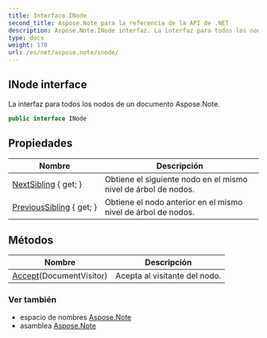 ```yaml
---
title: Interface INode
second_title: Aspose.Note para la referencia de la API de .NET
description: Aspose.Note.INode interfaz. La interfaz para todos los nodos de un documento Aspose.Note.
type: docs
weight: 170
url: /es/net/aspose.note/inode/
---
```

## INode interface

La interfaz para todos los nodos de un documento Aspose.Note.

```csharp
public interface INode
```

## Propiedades

| Nombre | Descripción |
| --- | --- |
| [NextSibling](../../aspose.note/inode/nextsibling/) { get; } | Obtiene el siguiente nodo en el mismo nivel de árbol de nodos. |
| [PreviousSibling](../../aspose.note/inode/previoussibling/) { get; } | Obtiene el nodo anterior en el mismo nivel de árbol de nodos. |

## Métodos

| Nombre | Descripción |
| --- | --- |
| [Accept](../../aspose.note/inode/accept/)(DocumentVisitor) | Acepta al visitante del nodo. |

### Ver también

* espacio de nombres [Aspose.Note](../../aspose.note/)
* asamblea [Aspose.Note](../../)


